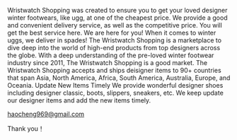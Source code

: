 Wristwatch Shopping was created to ensure you to get your loved designer winter footwears, like ugg, at one of the cheapest price. We provide a good and convenient delivery service, as well as the competitive price. You will get the best service here. We are here for you! When it comes to winter uggs, we deliver in spades! The Wristwatch Shopping is a marketplace to dive deep into the world of high-end products from top designers across the globe. With a deep understanding of the pre-loved winter footwear industry since 2011, The Wristwatch Shopping is a good market. The Wristwatch Shopping accepts and ships deisigner items to 90+ countries that span Asia, North America, Africa, South America, Australia, Europe, and Oceania. Update New Items Timely We provide wonderful designer shoes including designer classic, boots, slippers, sneakers, etc. We keep update our designer items and add the new items timely.

haocheng969@gmail.com

Thank you！
